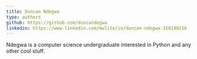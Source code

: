 ```yaml
---
title: Duncan Ndegwa
type: authors
github: https://github.com/duncandegwa
linkedin: https://www.linkedin.com/mwlite/in/duncan-ndegwa-15019021b
---
```

Ndegwa is a computer science undergraduate interested in Python and any other cool stuff.
